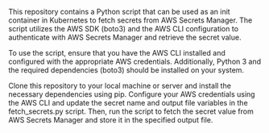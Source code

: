 This repository contains a Python script that can be used as an init container in Kubernetes to fetch secrets from AWS Secrets Manager. The script utilizes the AWS SDK (boto3) and the AWS CLI configuration to authenticate with AWS Secrets Manager and retrieve the secret value. 

To use the script, ensure that you have the AWS CLI installed and configured with the appropriate AWS credentials. Additionally, Python 3 and the required dependencies (boto3) should be installed on your system. 

Clone this repository to your local machine or server and install the necessary dependencies using pip. Configure your AWS credentials using the AWS CLI and update the secret name and output file variables in the fetch_secrets.py script. Then, run the script to fetch the secret value from AWS Secrets Manager and store it in the specified output file.
